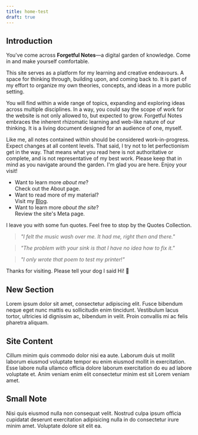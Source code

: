 ```yaml
---
title: home-test
draft: true
---
```


## Introduction

You've come across **Forgetful Notes**—a digital garden of knowledge. Come in and make yourself comfortable.

This site serves as a platform for my learning and creative endeavours. A space for thinking through, building upon, and coming back to. It is part of my effort to organize my own theories, concepts, and ideas in a more public setting.

You will find within a wide range of topics, expanding and exploring ideas across multiple disciplines. In a way, you could say the scope of work for the website is not only allowed to, but expected to grow. Forgetful Notes embraces the inherent rhizomatic learning and web-like nature of our thinking. It is a living document designed for an audience of one, myself.

Like me, all notes contained within should be considered work-in-progress. Expect changes at all content levels. That said, I try not to let perfectionism get in the way. That means what you read here is not authoritative or complete, and is not representative of my best work. Please keep that in mind as you navigate around the garden. I'm glad you are here. Enjoy your visit!

- Want to learn more _about me_?  
 Check out the About page.
- Want to read more of my material?  
 Visit my [Blog](https://miguelpimentel.do/).
- Want to learn more _about the site_?  
 Review the site's Meta page.

I leave you with some fun quotes. Feel free to stop by the Quotes Collection.

> _"I felt the music wash over me. It had me, right then and there."_

> _"The problem with your sink is that I have no idea how to fix it."_

> _"I only wrote that poem to test my printer!"_

Thanks for visiting. Please tell your dog I said Hi! 🐶

## New Section

Lorem ipsum dolor sit amet, consectetur adipiscing elit. Fusce bibendum neque eget nunc mattis eu sollicitudin enim tincidunt. Vestibulum lacus tortor, ultricies id dignissim ac, bibendum in velit. Proin convallis mi ac felis pharetra aliquam.

## Site Content

Cillum minim quis commodo dolor nisi ea aute. Laborum duis ut mollit laborum eiusmod voluptate tempor eu enim eiusmod mollit in exercitation. Esse labore nulla ullamco officia dolore laborum exercitation do eu ad labore voluptate et. Anim veniam enim elit consectetur minim est sit Lorem veniam amet.

## Small Note

Nisi quis eiusmod nulla non consequat velit. Nostrud culpa ipsum officia cupidatat deserunt exercitation adipisicing nulla in do consectetur irure minim amet. Voluptate dolore sit elit ea.
